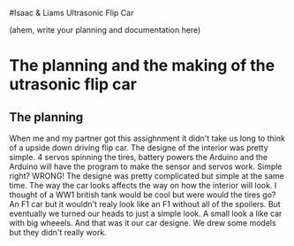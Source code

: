 #Isaac & Liams Ultrasonic Flip Car

(ahem, write your planning and documentation here)

# The planning and the making of the utrasonic flip car

## The planning
When me and my partner got this assighnment it didn't take us long to think of a upside down driving flip car. The designe of the interior was pretty simple. 4 servos spinning the tires, battery powers the Arduino and the Arduino will have the program to make the sensor and servos work. Simple right? WRONG! The designe was pretty complicated but simple at the same time. The way the car looks affects the way on how the interior will look. I thought of a WW1 british tank would be cool but were would the tires go? An F1 car but it wouldn't realy look like an F1 without all of the spoilers. But eventually we turned our heads to just a simple look. A small look a like car with big wheeels. And that was it our car designe. We drew some models but they didn't really work.

